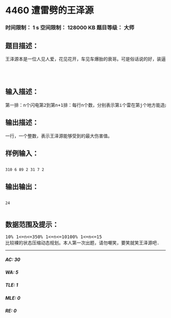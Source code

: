 # 4460 遭雷劈的王泽源   
### 时间限制： 1 s     空间限制： 128000 KB     题目等级： 大师  
## 题目描述：  

<pre>
王泽源本是一位人见人爱，花见花开，车见车爆胎的衰哥。可是俗话说的好，装逼遭雷劈。饶是王泽源这种衰哥装逼，也是要遭雷劈滴。。。恰巧，王泽源最近特别嚣张，总喜欢贬低别人，抬高自己。所以，他的性格越来越趋近于叶良辰，赵日天，龙傲天。。。（不懂得童鞋请自己百度）老天爷看他不爽，于是降下天雷惩罚。王泽源十分害怕自己那衰气的发型被雷劈。所以让你帮他判断哪里是安全的，可以供他躲避。但你十分厌恶他，想让他多多被劈。所以你要编写一个程序让他被雷劈，使他收到的伤害值最大。因为闪电劈下的时间非常快，所以你只有1秒的时间来判断。每个闪电在不同的地方具有不同的伤害。你需要让不同的闪电在不同的地方劈到王泽源。  
  
  

</pre>
  
  
## 输入描述：  

<pre>
第一排：n个闪电第2到第n+1排：每行n个数，分别表示第i个雷在第j个地方能造成的伤害值。
</pre>
  
  
## 输出描述：  

<pre>
一行，一个整数，表示王泽源能够受到的最大伤害值。
</pre>
  
  
## 样例输入：  

<pre><code>
310 6 89 2 31 7 2
</code></pre>
  
  
## 输出输出：  

<pre><code>
24  

</code></pre>
  
  
## 数据范围及提示：  

<pre>
10% 1<=n<=350% 1<=n<=10100% 1<=n<=15  
比较裸的状态压缩动态规划。本人第一次出题，请勿嘲笑，要笑就笑王泽源吧.
</pre>
  
  
***  

##### AC: 30  
##### WA: 5  
##### TLE: 1  
##### MLE: 0  
##### RE: 0  
